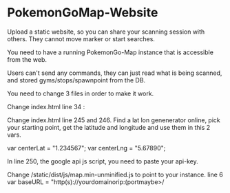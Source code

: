 # PokemonGoMap-Website
Upload a static website, so you can share your scanning session with others. They cannot move marker or start searches.

You need to have a running PokemonGo-Map instance that is accessible from the web.

Users can't send any commands, they can just read what is being scanned, and stored gyms/stops/spawnpoint from the DB.

You need to change 3 files in order to make it work.


Change index.html line 34 :
<script>var baseURL = "http(s)://yourdomain.tld/";></script> 

Change index.html line 245 and 246. Find a lat lon genenerator online, pick your starting point, get the latitude and longitude and use them in this 2 vars.

var centerLat = "1.234567";
var centerLng = "5.67890";

In line 250, the google api js script, you need to paste your api-key.

Change /static/dist/js/map.min-unminified.js to point to your instance.
line 6
var baseURL = "http(s)://yourdomainorip:(portmaybe>/
